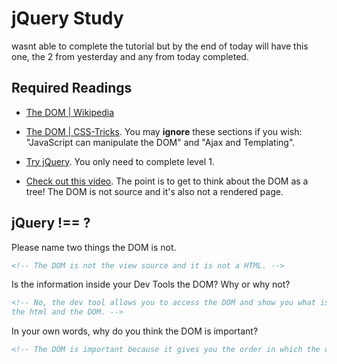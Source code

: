 # jQuery Study

wasnt able to complete the tutorial but by the end of today will have this one, the 2 from yesterday and any from today completed.

## Required Readings

-   [The DOM | Wikipedia](https://en.wikipedia.org/wiki/Document_Object_Model)

-   [The DOM | CSS-Tricks](https://css-tricks.com/dom/). You may **ignore**
    these sections if you wish: "JavaScript can manipulate the DOM" and "Ajax
    and Templating".

-   [Try jQuery](http://try.jquery.com/). You only need to complete level 1.

-   [Check out this video](https://www.youtube.com/watch?v=n1cKlKM3jYI). The
point is to get to think about the DOM as a tree! The DOM is not source and
it's also not a rendered page.

## jQuery !== ?

Please name two things the DOM is not.

```md
<!-- The DOM is not the view source and it is not a HTML. -->
```

Is the information inside your Dev Tools the DOM? Why or why not?

```md
<!-- No, the dev tool allows you to access the DOM and show you what is going on in
the html and the DOM. -->
```

In your own words, why do you think the DOM is important?

```md
<!-- The DOM is important because it gives you the order in which the objects on the website will appear.  What I mean byt this is that it wil show you the structure starting at the html level and going all the way down to the text level.-->
```
